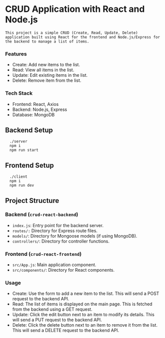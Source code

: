 # CRUD Application with React and Node.js

`This project is a simple CRUD (Create, Read, Update, Delete) application built using React for the frontend and Node.js/Express for the backend to manage a list of items.`

### Features
* Create: Add new items to the list.
* Read: View all items in the list.
* Update: Edit existing items in the list.
* Delete: Remove item from the list.
### Tech Stack
* Frontend: React, Axios
* Backend: Node.js, Express
* Database: MongoDB

## Backend Setup
```
  ./server
  npm i
  npm run start
```
## Frontend Setup
```
  ./client
  npm i
  npm run dev
```
## Project Structure
### Backend (`crud-react-backend`)
* `index.js`: Entry point for the backend server.
* `routes/:` Directory for Express route files.
* `models/`: Directory for Mongoose models (if using MongoDB).
* `controllers/`: Directory for controller functions.

### Frontend (`crud-react-frontend`)
* `src/App.js`: Main application component.
* `src/components/`: Directory for React components.

### Usage
* Create: Use the form to add a new item to the list. This will send a POST request to the backend API.
* Read: The list of items is displayed on the main page. This is fetched from the backend using a GET request.
* Update: Click the edit button next to an item to modify its details. This will send a PUT request to the backend API.
* Delete: Click the delete button next to an item to remove it from the list. This will send a DELETE request to the backend API.



